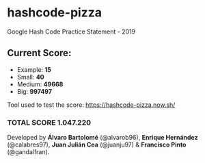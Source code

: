 # hashcode-pizza
Google Hash Code Practice Statement - 2019

## Current Score:
  - Example: **15**
  - Small: **40**
  - Medium: **49668**
  - Big: **997497**
  
  Tool used to test the score: https://hashcode-pizza.now.sh/
  
### TOTAL SCORE 1.047.220

Developed by **Álvaro Bartolomé** (@alvarob96), **Enrique Hernández** (@calabres97), **Juan Julián Cea** (@juanju97) & **Francisco Pinto** (@gandalfran).
